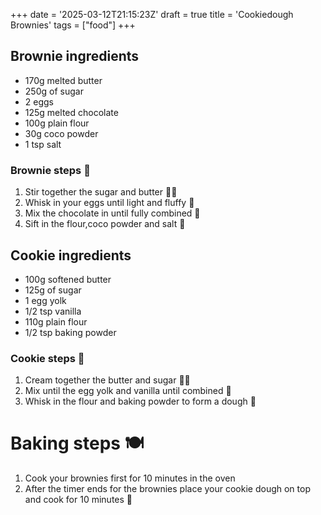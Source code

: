 +++
date = '2025-03-12T21:15:23Z'
draft = true
title = 'Cookiedough Brownies'
tags = ["food"]
+++

## Brownie ingredients
- 170g melted butter
- 250g of sugar
- 2 eggs
- 125g melted chocolate
- 100g plain flour
- 30g coco powder
- 1 tsp salt

### Brownie steps 🍫
1. Stir together the sugar and butter 🍬🧈 
11. Whisk in your eggs until light and fluffy 🥚
11. Mix the chocolate in until fully combined 🍫
11. Sift in the flour,coco powder and salt 🧂

## Cookie ingredients
- 100g softened butter
- 125g of sugar
- 1 egg yolk
- 1/2 tsp vanilla 
- 110g plain flour
- 1/2 tsp baking powder

### Cookie steps 🍪
1. Cream together the butter and sugar 🍬🧈
11. Mix until the egg yolk and vanilla until combined 🍳
11. Whisk in the flour and baking powder to form a dough 🍞

# Baking steps 🍽️
1. Cook your brownies first for 10 minutes in the oven
11. After the timer ends for the brownies place your cookie dough on top and cook for 10 minutes 🍪